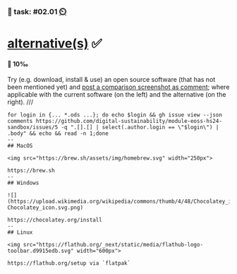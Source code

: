 ### 💪 task: #02.01 [⏲️](https://youtu.be/h1uaTOmvZbA)

# [alternative(s)](https://bfh.github.io/use) ✅

#### 🏅 10‰

Try (e.g. download, install & use) an open source software (that has not been mentioned yet) and [post a comparison screenshot as comment](https://github.com/digital-sustainability/module-eoss-hs24-sandbox/issues/5); where applicable with the current software (on the left) and the alternative (on the right).
///
```
for login in {... *.ods ...}; do echo $login && gh issue view --json comments https://github.com/digital-sustainability/module-eoss-hs24-sandbox/issues/5 -q ".[].[] | select(.author.login == \"$login\") | .body" && echo && read -n 1;done
--
## MacOS

<img src="https://brew.sh/assets/img/homebrew.svg" width="250px">

https://brew.sh
--
## Windows

![](https://upload.wikimedia.org/wikipedia/commons/thumb/4/48/Chocolatey_icon.svg/512px-Chocolatey_icon.svg.png)

https://chocolatey.org/install
--
## Linux

<img src="https://flathub.org/_next/static/media/flathub-logo-toolbar.d9915edb.svg" width="600px">

https://flathub.org/setup via `flatpak`